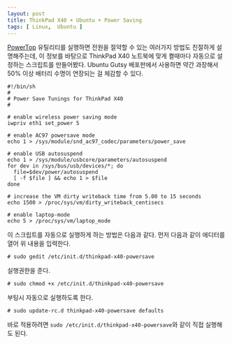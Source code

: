 ```yaml
---
layout: post
title: ThinkPad X40 + Ubuntu + Power Saving
tags: [ Linux,  Ubuntu ]
---
```


[PowerTop](http://www.linuxpowertop.org/) 유틸리티를 실행하면 전원을 절약할 수 있는 여러가지 방법도 친절하게 설명해주는데, 이 정보를 바탕으로 ThinkPad X40 노트북에 맞게 켤때마다 자동으로 설정하는 스크립트를 만들어봤다. Ubuntu Gutsy 배포판에서 사용하면 약간 과장해서 50% 이상 배터리 수명이 연장되는 걸 체감할 수 있다.

    #!/bin/sh
    #
    # Power Save Tunings for ThinkPad X40
    #

    # enable wireless power saving mode
    iwpriv eth1 set_power 5

    # enable AC97 powersave mode
    echo 1 > /sys/module/snd_ac97_codec/parameters/power_save

    # enable USB autosuspend
    echo 1 > /sys/module/usbcore/parameters/autosuspend
    for dev in /sys/bus/usb/devices/*; do
      file=$dev/power/autosuspend
      [ -f $file ] && echo 1 > $file
    done

    # increase the VM dirty writeback time from 5.00 to 15 seconds
    echo 1500 > /proc/sys/vm/dirty_writeback_centisecs

    # enable laptop-mode
    echo 5 > /proc/sys/vm/laptop_mode

이 스크립트를 자동으로 실행하게 하는 방법은 다음과 같다. 먼저 다음과 같이 에디터를 열어 위 내용을 입력한다.

    # sudo gedit /etc/init.d/thinkpad-x40-powersave

실행권한을 준다.

    # sudo chmod +x /etc/init.d/thinkpad-x40-powersave

부팅시 자동으로 실행하도록 한다.

    # sudo update-rc.d thinkpad-x40-powersave defaults

바로 적용하려면 `sudo /etc/init.d/thinkpad-x40-powersave`와 같이 직접 실행해도 된다.
